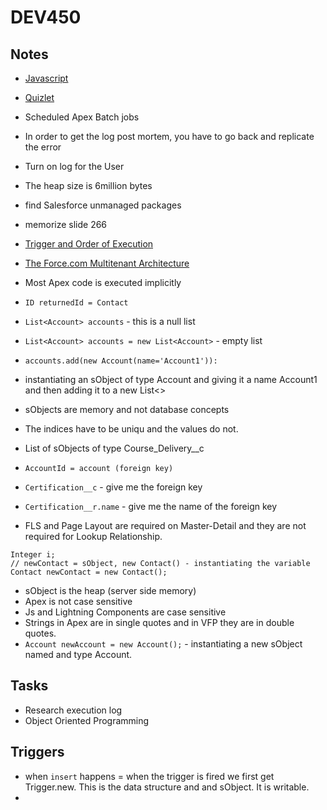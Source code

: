 # DEV450

## Notes
* [Javascript](http://jstherightway.org/)
* [Quizlet](https://quizlet.com/209177466/salesforce-platform-developer-i-flash-cards/)
* Scheduled Apex Batch jobs
* In order to get the log post mortem, you have to go back and replicate the error
* Turn on log for the User
* The heap size is 6million bytes
* find Salesforce unmanaged packages
* memorize slide 266
* [Trigger and Order of Execution](https://developer.salesforce.com/docs/atlas.en-us.apexcode.meta/apexcode/apex_triggers_order_of_execution.htm)
* [The Force.com Multitenant Architecture](https://developer.salesforce.com/page/Multi_Tenant_Architecture)


* Most Apex code is executed implicitly
* `ID returnedId = Contact`
* `List<Account> accounts` - this is a null list
* `List<Account> accounts = new List<Account>` - empty list
* `accounts.add(new Account(name='Account1')):`
* instantiating an sObject of type Account and giving it a name Account1 and then adding it to a new List<>
* sObjects are memory and not database concepts
* The indices have to be uniqu and the values do not.
* List of sObjects of type Course_Delivery__c
* `AccountId = account (foreign key)`
* `Certification__c` - give me the foreign key
* `Certification__r.name` - give me the name of the foreign key
* FLS and Page Layout are required on Master-Detail and they are not required for Lookup Relationship.

```Apex
Integer i;
// newContact = sObject, new Contact() - instantiating the variable
Contact newContact = new Contact();
```

* sObject is the heap (server side memory)
* Apex is not case sensitive
* Js and Lightning Components are case sensitive
* Strings in Apex are in single quotes and in VFP they are in double quotes.
* `Account newAccount = new Account();` - instantiating a new sObject named and type Account.

## Tasks
* Research execution log
* Object Oriented Programming

## Triggers
* when `insert` happens = when the trigger is fired we first get Trigger.new.  This is the data structure and and sObject.  It is writable.
* 
